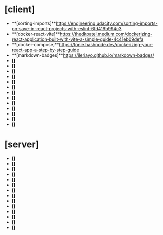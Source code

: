 # **[client]**

- **[sorting-imports]**https://engineering.udacity.com/sorting-imports-on-save-in-react-projects-with-eslint-6fd419b994c3
- **[docker-react-vite]**https://thedkpatel.medium.com/dockerizing-react-application-built-with-vite-a-simple-guide-4c41eb09defa
- **[docker-compose]**https://tonie.hashnode.dev/dockerizing-your-react-app-a-step-by-step-guide
- **[markdown-badges]**https://ileriayo.github.io/markdown-badges/
- **[]**
- **[]**
- **[]**
- **[]**
- **[]**
- **[]**
- **[]**
- **[]**
- **[]**
- **[]**
- **[]**
- **[]**
- **[]**

# **[server]**

- **[]**
- **[]**
- **[]**
- **[]**
- **[]**
- **[]**
- **[]**
- **[]**
- **[]**
- **[]**
- **[]**
- **[]**
- **[]**
- **[]**
